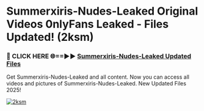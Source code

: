 # Summerxiris-Nudes-Leaked Original Videos 0nlyFans Leaked - Files Updated! (2ksm)

<h3>🔴 CLICK HERE 🌐==►► <a href="https://tinyurl.com/5h6xmrr3" rel="nofollow">Summerxiris-Nudes-Leaked Updated Files</a></h3>

Get Summerxiris-Nudes-Leaked and all content. Now you can access all videos and pictures of Summerxiris-Nudes-Leaked. New Updated Files 2025!

[![2ksm](https://i.imgur.com/KVD873Z.gif)](https://tinyurl.com/5h6xmrr3)
